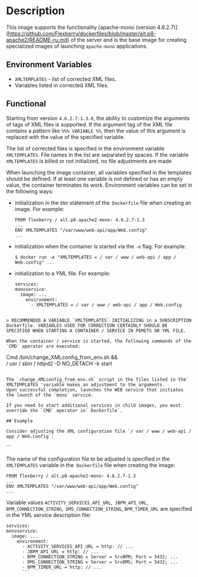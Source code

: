 # Description

This image supports the functionality [apache-mono (version 4.6.2.7)] (https://github.com/Flexberry/dockerfiles/blob/master/alt.p8-apache2/README-ru.md) of the server and is the base image for creating specialized images of launching `apache-mono` applications.

## Environment Variables

- `XMLTEMPLATES` - list of corrected XML files.
- Variables listed in corrected XML files.

## Functional

Starting from version `4.6.2.7-1.3.0`, the ability to customize the arguments of tags of XML files is supported.
If the argument tag of the XML file contains a pattern like `%%% VARIABLE %%`,
then the value of this argument is replaced with the value of the specified variable.

The list of corrected files is specified in the environment variable `XMLTEMPLATES`.
File names in the list are separated by spaces.
If the variable `XMLTEMPLATES` is billed or not initialized, no file adjustments are made

When launching the image container, all variables specified in the templates should be defined.
If at least one variable is not defined or has an empty value, the container terminates its work.
Environment variables can be set in the following ways:
- initialization in the `ENV` statement of the` Dockerfile` file when creating an image. For example:
  ```
  FROM flexberry / alt.p8-apache2-mono: 4.6.2.7-1.3
  ...
  ENV XMLTEMPLATES "/var/www/web-api/app/Web.config"
  ...
  ```
- initialization when the container is started via the `-e` flag. For example:
  ```
  $ docker run -e "XMLTEMPLATES = / var / www / web-api / app / Web.config" ...
  ```
  
- initialization to a YML file.
For example:
  ```
  services:
  monoservice:
    image: ...
      environment:
        - XMLTEMPLATES = / var / www / web-api / app / Web.config
```

> RECOMMENDED A VARIABLE `XMLTEMPLATES` INITIALIZING in a SUBSCRIPTION Dockerfile. VARIABLES USED FOR CORRECTION CERTAINLY SHOULD BE SPECIFIED WHEN STARTING A CONTAINER / SERVICE IN PEMETS OR YML FILE.

When the container / service is started, the following commands of the `CMD` operator are executed:
```
Cmd /bin/change_XMLconfig_from_env.sh && \
    / usr / sbin / httpd2 -D NO_DETACH -k start
```

The `change_XMLconfig_from_env.sh` script in the files listed in the` XMLTEMPLATES 'variable makes an adjustment to the arguments.
Upon successful completion, launches the WEB service that initiates the launch of the `mono` service.

If you need to start additional services in child images, you must override the `CMD` operator in` Dockerfile`.

## Example

Consider adjusting the XML configuration file `/ var / www / web-api / app / Web.config`:
```
<? xml version = "1.0" encoding = "utf-8"?>
<configuration>
  <appSettings>
    <add key = "DefaultConnectionStringName" value = "DefConnStr" />
    <add key = "ActivityServicesApiUrl" value = "%% ACTIVITY_SERVICES_API_URL %%" />
  </ appSettings>
  <connectionStrings>
    <add name = "DefConnStr" connectionString = "%% BPM_CONNECTION_STRING %%" />
    <add name = "AgentSyncConnStr" connectionString = "%% DMS_CONNECTION_STRING %%" />
  </ connectionStrings>
  <quartz>
    <add key = "quartz.scheduler.instanceName" value = "FlowpointFlexberryTimerClient" />
    <add key = "quartz.scheduler.instanceId" value = "AUTO" />
    <add key = "quartz.scheduler.proxy" value = "true" />
    <add key = "quartz.scheduler.proxy.address" value = "%% BPM_TIMER_URL %%" />
    <add key = "quartz.threadPool.type" value = "Quartz.Simpl.SimpleThreadPool, Quartz" />
    <add key = "quartz.threadPool.threadCount" value = "0" />
  </ quartz>
</ configuration>
```

The name of the configuration file to be adjusted is specified in the `XMLTEMPLATES` variable in the` Dockerfile` file when creating the image:
  ```
  FROM flexberry / alt.p8-apache2-mono: 4.6.2.7-1.3
  ...
  ENV XMLTEMPLATES "/var/www/web-api/app/Web.config"
  ...
  ```

Variable values
`ACTIVITY_SERVICES_API_URL`,` JBPM_API_URL`, `BPM_CONNECTION_STRING`,` DMS_CONNECTION_STRING`, `BPM_TIMER_URL` are specified in the YML service description file:
```
services:
monoservice:
  image: ...
    environment:
      - ACTIVITY_SERVICES_API_URL = http: // ...
      - JBPM_API_URL = http: // ...
      - BPM_CONNECTION_STRING = Server = SrvBPM; Port = 5432; ...
      - DMS_CONNECTION_STRING = Server = SrvDMS; Port = 5432; ...
      - BPM_TIMER_URL = http: // ...
      ```
